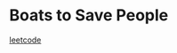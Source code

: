 Boats to Save People
====================
[leetcode](https://leetcode.com/problems/boats-to-save-people)
